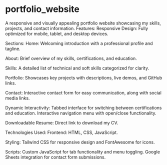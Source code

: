 # portfolio_website
A responsive and visually appealing portfolio website showcasing my skills, projects, and contact information.
Features:
Responsive Design: Fully optimized for mobile, tablet, and desktop devices.

Sections:
Home: Welcoming introduction with a professional profile and tagline.

About: Brief overview of my skills, certifications, and education.

Skills: A detailed list of technical and soft skills categorized for clarity.

Portfolio: Showcases key projects with descriptions, live demos, and GitHub links.

Contact: Interactive contact form for easy communication, along with social media links.

Dynamic Interactivity:
Tabbed interface for switching between certifications and education.
Interactive navigation menu with open/close functionality.

Downloadable Resume: Direct link to download my CV.

Technologies Used:
Frontend: HTML, CSS, JavaScript.

Styling: Tailwind CSS for responsive design and FontAwesome for icons.

Scripts:
Custom JavaScript for tab functionality and menu toggling.
Google Sheets integration for contact form submissions.
